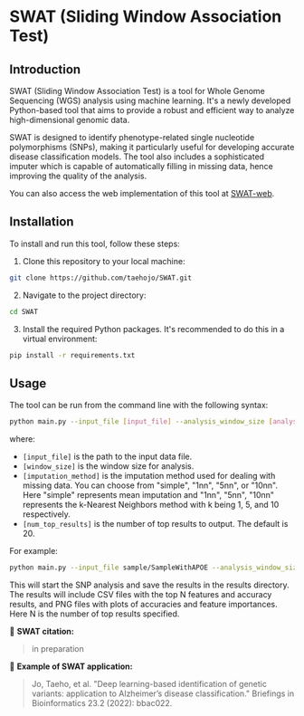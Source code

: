 # SWAT (Sliding Window Association Test) 

## Introduction

SWAT (Sliding Window Association Test) is a tool for Whole Genome Sequencing (WGS) analysis using machine learning. It's a newly developed Python-based tool that aims to provide a robust and efficient way to analyze high-dimensional genomic data.

SWAT is designed to identify phenotype-related single nucleotide polymorphisms (SNPs), making it particularly useful for developing accurate disease classification models. The tool also includes a sophisticated imputer which is capable of automatically filling in missing data, hence improving the quality of the analysis.

You can also access the web implementation of this tool at [SWAT-web](https://www.swatweb.org).

## Installation

To install and run this tool, follow these steps:

1. Clone this repository to your local machine:

```bash
git clone https://github.com/taehojo/SWAT.git
```

2. Navigate to the project directory:

```bash
cd SWAT
```

3. Install the required Python packages. It's recommended to do this in a virtual environment:

```bash
pip install -r requirements.txt
```

## Usage
The tool can be run from the command line with the following syntax:

```bash
python main.py --input_file [input_file] --analysis_window_size [analysis_window_size] --missing_value_imputation_method [missing_value_imputation_method] --num_top_results [num_top_results]
```

where:

- `[input_file]` is the path to the input data file.
- `[window_size]` is the window size for analysis.
- `[imputation_method]` is the imputation method used for dealing with missing data. You can choose from "simple", "1nn", "5nn", or "10nn". Here "simple" represents mean imputation and "1nn", "5nn", "10nn" represents the k-Nearest Neighbors method with k being 1, 5, and 10 respectively.
- `[num_top_results]` is the number of top results to output. The default is 20.

For example:
```bash
python main.py --input_file sample/SampleWithAPOE --analysis_window_size 200 --missing_value_imputation_method simple --num_top_results 30
```

This will start the SNP analysis and save the results in the results directory. The results will include CSV files with the top N features and accuracy results, and PNG files with plots of accuracies and feature importances. Here N is the number of top results specified.


:bookmark: **SWAT citation:**

> in preparation


:bookmark: **Example of SWAT application:**

> Jo, Taeho, et al. "Deep learning-based identification of genetic variants: application to Alzheimer’s disease classification." Briefings in Bioinformatics 23.2 (2022): bbac022.


